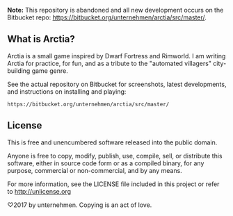 **Note:** This repository is abandoned and all new development occurs on the Bitbucket repo: https://bitbucket.org/unternehmen/arctia/src/master/.

## What is Arctia?
Arctia is a small game inspired by Dwarf Fortress and Rimworld.
I am writing Arctia for practice, for fun, and as a tribute to the
"automated villagers" city-building game genre.

See the actual repository on Bitbucket for screenshots, latest
developments, and instructions on installing and playing:

    https://bitbucket.org/unternehmen/arctia/src/master/

## License
This is free and unencumbered software released into the public domain.

Anyone is free to copy, modify, publish, use, compile, sell, or
distribute this software, either in source code form or as a compiled
binary, for any purpose, commercial or non-commercial, and by any
means.

For more information, see the LICENSE file included in this project
or refer to <http://unlicense.org>

♡2017 by unternehmen.  Copying is an act of love.
